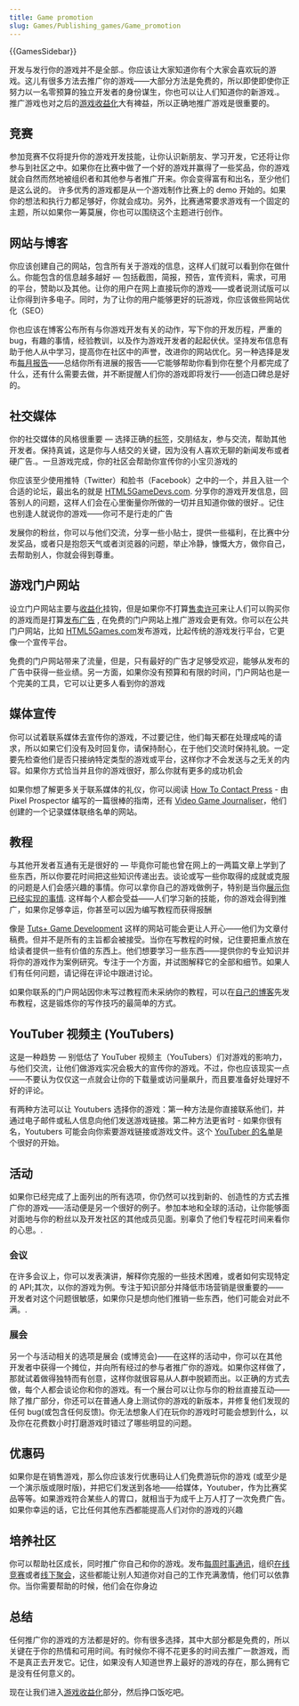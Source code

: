 ```yaml
---
title: Game promotion
slug: Games/Publishing_games/Game_promotion
---
```


{{GamesSidebar}}

开发与发行你的游戏并不是全部.。你应该让大家知道你有个大家会喜欢玩的游戏。这儿有很多方法去推广你的游戏——大部分方法是免费的，所以即使即使你正努力以一名零预算的独立开发者的身份谋生，你也可以让人们知道你的新游戏.。推广游戏也对之后的[游戏收益化](/zh-CN/docs/Games/Techniques/Publishing_games/Game_monetization)大有裨益，所以正确地推广游戏是很重要的。

## 竞赛

参加竞赛不仅将提升你的游戏开发技能，让你认识新朋友、学习开发，它还将让你参与到社区之中。如果你在比赛中做了一个好的游戏并赢得了一些奖品，你的游戏就会自然而然地被组织者和其他参与者推广开来。你会变得富有和出名，至少他们是这么说的。
许多优秀的游戏都是从一个游戏制作比赛上的 demo 开始的。如果你的想法和执行力都足够好，你就会成功。另外，比赛通常要求游戏有一个固定的主题，所以如果你一筹莫展，你也可以围绕这个主题进行创作。

## 网站与博客

你应该创建自己的网站，包含所有关于游戏的信息，这样人们就可以看到你在做什么。你能包含的信息越多越好 — 包括截图，简报，预告，宣传资料，需求，可用的平台，赞助以及其他。让你的用户在网上直接玩你的游戏——或者说测试版可以让你得到许多电子。同时，为了让你的用户能够更好的玩游戏，你应该做些网站优化（SEO）

你也应该在博客公布所有与你游戏开发有关的动作，写下你的开发历程，严重的 bug，有趣的事情，经验教训，以及作为游戏开发者的起起伏伏。坚持发布信息有助于他人从中学习，提高你在社区中的声誉，改进你的网站优化。另一种选择是发布[每月报告](http://dev.end3r.com/?s=monthly+report)——总结你所有进展的报告——它能够帮助你看到你在整个月都完成了什么，还有什么需要去做，并不断提醒人们你的游戏即将发行——创造口碑总是好的。

## 社交媒体

你的社交媒体的风格很重要 — 选择正确的[标签](https://twitter.com/hashtag/gamedev)，交朋结友，参与交流，帮助其他开发者。保持真诚，这是你与人结交的关键，因为没有人喜欢无聊的新闻发布或者硬广告.。一旦游戏完成，你的社区会帮助你宣传你的小宝贝游戏的

你应该至少使用推特（Twitter）和脸书（Facebook）之中的一个，并且入驻一个合适的论坛，最出名的就是 [HTML5GameDevs.com](http://www.html5gamedevs.com/). 分享你的游戏开发信息，回答别人的问题，这样人们会在心里衡量你所做的一切并且知道你做的很好.。记住也别逢人就说你的游戏——你可不是行走的广告

发展你的粉丝，你可以与他们交流，分享一些小贴士，提供一些福利，在比赛中分发奖品，或者只是抱怨天气或者浏览器的问题，举止冷静，慷慨大方，做你自己，去帮助别人，你就会得到尊重。

## 游戏门户网站

设立门户网站主要与[收益化](/zh-CN/docs/Games/Techniques/Publishing_games/Game_monetization)挂钩，但是如果你不打算[售卖许可](/zh-CN/docs/Games/Techniques/Publishing_games/Game_monetization#Licensing)来让人们可以购买你的游戏而是打算[发布广告](/zh-CN/docs/Games/Techniques/Publishing_games/Game_monetization#Advertisements) , 在免费的门户网站上推广游戏会更有效。你可以在公共门户网站，比如 [HTML5Games.com](http://html5games.com/)发布游戏，比起传统的游戏发行平台，它更像一个宣传平台。

免费的门户网站带来了流量，但是，只有最好的广告才足够受欢迎，能够从发布的广告中获得一些业绩。另一方面，如果你没有预算和有限的时间，门户网站也是一个完美的工具，它可以让更多人看到你的游戏

## 媒体宣传

你可以试着联系媒体去宣传你的游戏，不过要记住，他们每天都在处理成吨的请求，所以如果它们没有及时回复你，请保持耐心，在于他们交流时保持礼貌。一定要先检查他们是否只接纳特定类型的游戏或平台，这样你才不会发送与之无关的内容。如果你方式恰当并且你的游戏很好，那么你就有更多的成功机会

如果你想了解更多关于联系媒体的礼仪，你可以阅读 [How To Contact Press](http://www.pixelprospector.com/how-to-contact-press/) - 由 Pixel Prospector 编写的一篇很棒的指南，还有 [Video Game Journaliser](http://videogamejournaliser.com/)，他们创建的一个记录媒体联络名单的网站。

## 教程

与其他开发者互通有无是很好的 — 毕竟你可能也曾在网上的一两篇文章上学到了些东西，所以你要花时间把这些知识传递出去。谈论或写一些你取得的成就或克服的问题是人们会感兴趣的事情。你可以拿你自己的游戏做例子，特别是当你[展示你已经实现的事情](/zh-CN/docs/Games/Techniques/Controls_Gamepad_API). 这样每个人都会受益——人们学习新的技能，你的游戏会得到推广，如果你足够幸运，你甚至可以因为编写教程而获得报酬

像是 [Tuts+ Game Development](http://gamedevelopment.tutsplus.com/) 这样的网站可能会更让人开心——他们为文章付稿费。但并不是所有的主旨都会被接受。当你在写教程的时候，记住要把重点放在给读者提供一些有价值的东西上。他们想要学习一些东西——提供你的专业知识并将你的游戏作为案例研究。专注于一个方面，并试图解释它的全部和细节。如果人们有任何问题，请记得在评论中跟进讨论。

如果你联系的门户网站因你未写过教程而未采纳你的教程，可以在[自己的博客](/zh-CN/docs/Games/Publishing_games/Game_promotion#Website_and_blog)先发布教程，这是锻炼你的写作技巧的最简单的方式。

## YouTuber 视频主 (YouTubers)

这是一种趋势 — 别低估了 YouTuber 视频主（YouTubers）们对游戏的影响力，与他们交流，让他们做游戏实况会极大的宣传你的游戏。不过，你也应该现实一点——不要认为仅仅这一点就会让你的下载量或访问量飙升，而且要准备好处理好不好的评论。

有两种方法可以让 Youtubers 选择你的游戏：第一种方法是你直接联系他们，并通过电子邮件或私人信息向他们发送游戏链接。第二种方法更省时 - 如果你很有名，Youtubers 可能会向你索要游戏链接或游戏文件。这个 [YouTuber 的名单](http://videogamecaster.com/big-list-of-youtubers)是个很好的开始。

## 活动

如果你已经完成了上面列出的所有选项，你仍然可以找到新的、创造性的方式去推广你的游戏——活动便是另一个很好的例子。参加本地和全球的活动，让你能够面对面地与你的粉丝以及开发社区的其他成员见面。别辜负了他们专程花时间来看你的心思。.

### 会议

在许多会议上，你可以发表演讲，解释你克服的一些技术困难，或者如何实现特定的 API;其次，以你的游戏为例。专注于知识部分并降低市场营销是很重要的——开发者对这个问题很敏感，如果你只是想向他们推销一些东西，他们可能会对此不满。.

### 展会

另一个与活动相关的选项是展会 (或博览会)——在这样的活动中，你可以在其他开发者中获得一个摊位，并向所有经过的参与者推广你的游戏。如果你这样做了，那就试着做得独特而有创意，这样你就很容易从人群中脱颖而出。以正确的方式去做，每个人都会谈论你和你的游戏。有一个展台可以让你与你的粉丝直接互动——除了推广部分，你还可以在普通人身上测试你的游戏的新版本，并修复他们发现的任何 bug(或包含任何反馈)。你无法想象人们在玩你的游戏时可能会想到什么，以及你在花费数小时打磨游戏时错过了哪些明显的问题。

## 优惠码

如果你是在销售游戏，那么你应该发行优惠码让人们免费游玩你的游戏 (或至少是一个演示版或限时版)，并把它们发送到各地——给媒体，Youtuber，作为比赛奖品等等。如果游戏符合某些人的胃口，就相当于为成千上万人打了一次免费广告。如果你幸运的话，它比任何其他东西都能提高人们对你的游戏的兴趣

## 培养社区

你可以帮助社区成长，同时推广你自己和你的游戏。发布[每周时事通讯](http://gamedevjsweekly.com/)，组织[在线竞赛](http://js13kgames.com/)或者[线下聚会](http://gamedevjs.com/)，这些都能让别人知道你对自己的工作充满激情，他们可以依靠你。当你需要帮助的时候，他们会在你身边

## 总结

任何推广你的游戏的方法都是好的。你有很多选择，其中大部分都是免费的，所以关键在于你的热情和可用时间。有时候你不得不花更多的时间去推广一款游戏，而不是真正去开发它。记住，如果没有人知道世界上最好的游戏的存在，那么拥有它是没有任何意义的。

现在让我们进入[游戏收益化](/zh-CN/docs/Games/Techniques/Publishing_games/Game_monetization)部分，然后挣口饭吃吧。
